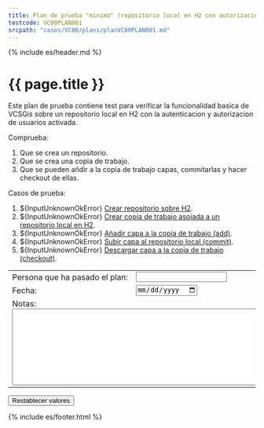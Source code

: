 ```yaml
---
title: Plan de prueba "minimo" (repositorio local en H2 con autorizacion)
testcode: VC00PLAN001
srcpath: "casos/VC00/plans/planVC00PLAN001.md"
---
```


{% include es/header.md %}

# {{ page.title }}

Este plan de prueba contiene test para verificar la funcionalidad basica de VCSGis sobre 
un repositorio local en H2 con la autenticacion y autorizacion de usuarios activada.


<div class="noprint"  markdown="1">
<style scoped>
@media print{
   .noprint{
       display:none;
   }
}
</style>
</div>

<form  markdown="1">

Comprueba:
1. Que se crea un repositorio.
1. Que se crea una copia de trabajo.
1. Que se pueden añdir a la copia de trabajo capas, commitarlas y hacer checkout de ellas.

Casos de prueba:

1. ${InputUnknownOkError} [Crear repositorio sobre H2](../CR00/CP001/testVC00CR00CP001.md).
1. ${InputUnknownOkError} [Crear copia de trabajo asoiada a un repositorio local en H2](../CW00/CP001/testVC00CW00CP001.md).
1. ${InputUnknownOkError} [Añadir capa a la copia de trabajo (add)](../AD00/CP001/testVC00AD00CP001.md).
1. ${InputUnknownOkError} [Subir capa al repositorio local (commit)](../SY00/CP001/testVC00SY00CP001.md).
1. ${InputUnknownOkError} [Descargar capa a la copia de trabajo (checkout)](../CO00/CP001/testVC00CO00CP001.md).

<table border="0">
<tr>
<td>Persona&nbsp;que&nbsp;ha&nbsp;pasado&nbsp;el&nbsp;plan:</td><td width="90%"><input type="text" style="display:table-cell important!; width:100% important!"></td>
</tr>
<tr>
<td>Fecha:</td><td><input type="date"></td>
</tr>
<tr>
<td colspan="2">Notas:<br><textarea rows="10" cols="80"></textarea></td>
</tr>
</table>
<input type="reset" value="Restablecer valores">
</form>

{% include es/footer.html %}

